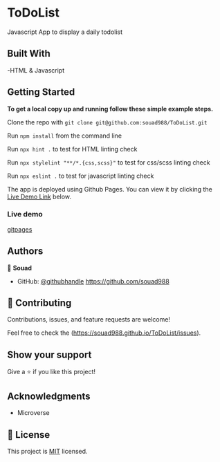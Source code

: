 # ToDoList

Javascript App to display a daily todolist 

## Built With

-HTML & Javascript

## Getting Started

**To get a local copy up and running follow these simple example steps.**

Clone the repo with `git clone git@github.com:souad988/ToDoList.git`

Run `npm install` from the command line

Run `npx hint .` to test for HTML linting check

Run `npx stylelint "**/*.{css,scss}"` to test for css/scss linting check

Run `npx eslint .` to test for javascript linting check

The app is deployed using Github Pages. You can view it by clicking the [Live Demo Link](#Live-Demo) below.
### Live demo

[gitpages](https://souad988.github.io/ToDoList/)

## Authors

👤 **Souad**

- GitHub: [@githubhandle](https://github.com/souad988)
  https://github.com/souad988


## 🤝 Contributing

Contributions, issues, and feature requests are welcome!

Feel free to check the (https://souad988.github.io/ToDoList/issues).

## Show your support

Give a ⭐️ if you like this project!

## Acknowledgments
- Microverse

## 📝 License

This project is [MIT](./MIT.md) licensed.


